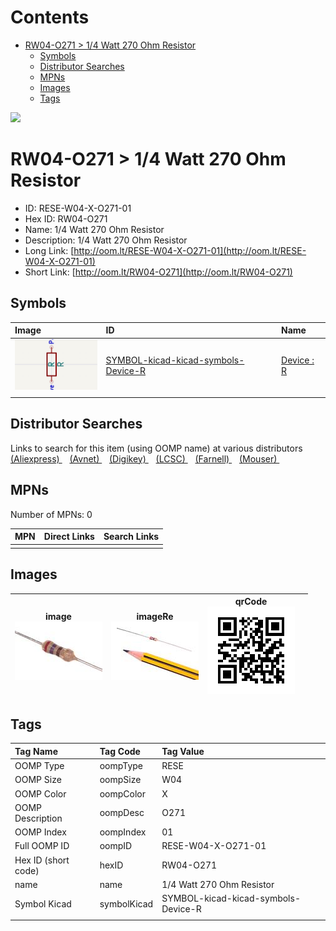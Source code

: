 



Contents
========

* [RW04-O271 > 1/4 Watt 270 Ohm Resistor](#rw04-o271--14-watt-270-ohm-resistor)
	* [Symbols](#symbols)
	* [Distributor Searches](#distributor-searches)
	* [MPNs](#mpns)
	* [Images](#images)
	* [Tags](#tags)
  
![][im]
# RW04-O271 > 1/4 Watt 270 Ohm Resistor

- ID: RESE-W04-X-O271-01
- Hex ID: RW04-O271
- Name: 1/4 Watt 270 Ohm Resistor
- Description: 1/4 Watt 270 Ohm Resistor
- Long Link: [http://oom.lt/RESE-W04-X-O271-01](http://oom.lt/RESE-W04-X-O271-01)
- Short Link: [http://oom.lt/RW04-O271](http://oom.lt/RW04-O271)

## Symbols
  

|Image|ID|Name|
| :--- | :--- | :--- |
|[![](https://raw.githubusercontent.com/oomlout/oomlout_OOMP_eda_V2/main/SYMBOL/kicad/kicad-symbols/Device/R/image_140.png)](https://github.com/oomlout/oomlout_OOMP_eda_V2/tree/main/SYMBOL/kicad/kicad-symbols/Device/R/)|[SYMBOL-kicad-kicad-symbols-Device-R](https://github.com/oomlout/oomlout_OOMP_eda_V2/tree/main/SYMBOL/kicad/kicad-symbols/Device/R/)|[Device : R](https://github.com/oomlout/oomlout_OOMP_eda_V2/tree/main/SYMBOL/kicad/kicad-symbols/Device/R/)|
||||

## Distributor Searches
  
Links to search for this item (using OOMP name) at various distributors  
[(Aliexpress) ](https://www.aliexpress.com/wholesale?SearchText=11171/4+Watt+270+Ohm+Resistor)&nbsp;&nbsp;&nbsp;[(Avnet) ](https://www.avnet.com/shop/us/search/1/4+Watt+270+Ohm+Resistor)&nbsp;&nbsp;&nbsp;[(Digikey) ](https://www.digikey.co.uk/en/products/result?s=1/4+Watt+270+Ohm+Resistor)&nbsp;&nbsp;&nbsp;[(LCSC) ](https://www.lcsc.com/search?q=1/4+Watt+270+Ohm+Resistor)&nbsp;&nbsp;&nbsp;[(Farnell) ](https://uk.farnell.com/search?st=1/4+Watt+270+Ohm+Resistor)&nbsp;&nbsp;&nbsp;[(Mouser) ](https://www.mouser.com/c/?q=1/4+Watt+270+Ohm+Resistor)&nbsp;&nbsp;&nbsp;
## MPNs
  
Number of MPNs: 0  

|MPN|Direct Links|Search Links|
| :--- | :--- | :--- |
||||

## Images
  

|image<br>[![](https://raw.githubusercontent.com/oomlout/oomlout_OOMP_parts_V2/main/RESE/W04/X/O271/01/image_140.jpg)](https://github.com/oomlout/oomlout_OOMP_parts_V2/tree/main/RESE/W04/X/O271/01/image.jpg)|imageRe<br>[![](https://raw.githubusercontent.com/oomlout/oomlout_OOMP_parts_V2/main/RESE/W04/X/O271/01/image_RE_140.jpg)](https://github.com/oomlout/oomlout_OOMP_parts_V2/tree/main/RESE/W04/X/O271/01/image_RE.jpg)|qrCode<br>[![](https://raw.githubusercontent.com/oomlout/oomlout_OOMP_parts_V2/main/RESE/W04/X/O271/01/qrCode_140.png)](https://github.com/oomlout/oomlout_OOMP_parts_V2/tree/main/RESE/W04/X/O271/01/qrCode.png)||
| :---: | :---: | :---: | :---: |

## Tags
  

|Tag Name|Tag Code|Tag Value|
| :--- | :--- | :--- |
|OOMP Type|oompType|RESE|
|OOMP Size|oompSize|W04|
|OOMP Color|oompColor|X|
|OOMP Description|oompDesc|O271|
|OOMP Index|oompIndex|01|
|Full OOMP ID|oompID|RESE-W04-X-O271-01|
|Hex ID (short code)|hexID|RW04-O271|
|name|name|1/4 Watt 270 Ohm Resistor|
|Symbol Kicad|symbolKicad|SYMBOL-kicad-kicad-symbols-Device-R|
||||



[im]: image_450.jpg
